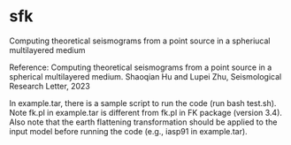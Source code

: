 # sfk
Computing theoretical seismograms from a point source in a spheriucal multilayered medium

Reference:
Computing theoretical seismograms from a point source in a spherical multilayered medium. Shaoqian Hu and Lupei Zhu, Seismological Research Letter, 2023

In example.tar, there is a sample script to run the code (run bash test.sh). 
Note fk.pl in example.tar is different from fk.pl in FK package (version 3.4). 
Also note that the earth flattening transformation should be applied to the input model before running the code (e.g., iasp91 in example.tar).
